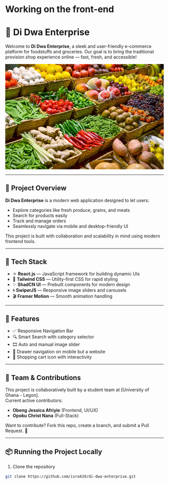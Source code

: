 # Working on the front-end 
 # 🛒 Di Dwa Enterprise

Welcome to **Di Dwa Enterprise**, a sleek and user-friendly e-commerce platform for foodstuffs and groceries. Our goal is to bring the traditional provision shop experience online — fast, fresh, and accessible!

![Di Dwa Banner](./src/assets/bg1.jpg) <!-- (optional - change path or remove if not using an image) -->

---

## 🚀 Project Overview

**Di Dwa Enterprise** is a modern web application designed to let users:
- Explore categories like fresh produce, grains, and meats
- Search for products easily
- Track and manage orders
- Seamlessly navigate via mobile and desktop-friendly UI

This project is built with collaboration and scalability in mind using modern frontend tools.

---

## 🧰 Tech Stack

- ⚛️ **React.js** — JavaScript framework for building dynamic UIs
- 💨 **Tailwind CSS** — Utility-first CSS for rapid styling
- ✨ **ShadCN UI** — Prebuilt components for modern design
- 🌀 **SwiperJS** — Responsive image sliders and carousels
- 🎬 **Framer Motion** — Smooth animation handling

---

## 📸 Features

- ✅ Responsive Navigation Bar
- 🔍 Smart Search with category selector
- 🎞️ Auto and manual image slider
- 🧭 Drawer navigation on mobile but a website 
- 🛒 Shopping cart icon with interactivity

---

## 👥 Team & Contributions

This project is collaboratively built by a student team at [University of Ghana - Legon].  
Current active contributors:
- **Obeng Jessica Afriyie** (Frontend, UI/UX)
- **Opoku Christ Nana** (Full-Stack)

Want to contribute? Fork this repo, create a branch, and submit a Pull Request. 🎉

---

## 📦 Running the Project Locally

1. Clone the repository
```bash
git clone https://github.com/isra419/di-dwa-enterprise.git

 
